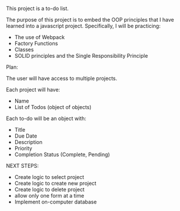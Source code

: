 This project is a to-do list.

The purpose of this project is to embed the OOP principles that I have learned into a javascript project. Specifically, I will be practicing:
- The use of Webpack
- Factory Functions
- Classes
- SOLID principles and the Single Responsibility Principle


Plan:

The user will have access to multiple projects.

Each project will have:
- Name
- List of Todos (object of objects)

Each to-do will be an object with:
- Title
- Due Date
- Description
- Priority
- Completion Status (Complete, Pending)


NEXT STEPS:
- Create logic to select project
- Create logic to create new project
- Create logic to delete project
- allow only one form at a time
- Implement on-computer database
